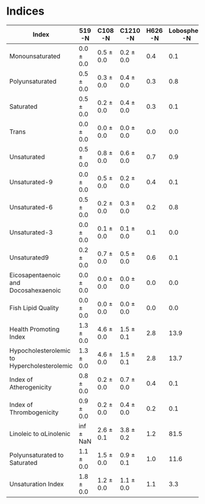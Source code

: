 # Indices 

| Index                                       | 519 -N    | C108 -N   | C1210 -N  | H626 -N | Lobosphera -N |
| ------------------------------------------- | --------- | --------- | --------- | ------- | ------------- |
| Monounsaturated                             | 0.0 ± 0.0 | 0.5 ± 0.0 | 0.2 ± 0.0 | 0.4     | 0.1           |
| Polyunsaturated                             | 0.5 ± 0.0 | 0.3 ± 0.0 | 0.4 ± 0.0 | 0.3     | 0.8           |
| Saturated                                   | 0.5 ± 0.0 | 0.2 ± 0.0 | 0.4 ± 0.0 | 0.3     | 0.1           |
| Trans                                       | 0.0 ± 0.0 | 0.0 ± 0.0 | 0.0 ± 0.0 | 0.0     | 0.0           |
| Unsaturated                                 | 0.5 ± 0.0 | 0.8 ± 0.0 | 0.6 ± 0.0 | 0.7     | 0.9           |
| Unsaturated-9                               | 0.0 ± 0.0 | 0.5 ± 0.0 | 0.2 ± 0.0 | 0.4     | 0.1           |
| Unsaturated-6                               | 0.5 ± 0.0 | 0.2 ± 0.0 | 0.3 ± 0.0 | 0.2     | 0.8           |
| Unsaturated-3                               | 0.0 ± 0.0 | 0.1 ± 0.0 | 0.1 ± 0.0 | 0.1     | 0.0           |
| Unsaturated9                                | 0.2 ± 0.0 | 0.7 ± 0.0 | 0.5 ± 0.0 | 0.6     | 0.1           |
| Eicosapentaenoic and Docosahexaenoic        | 0.0 ± 0.0 | 0.0 ± 0.0 | 0.0 ± 0.0 | 0.0     | 0.0           |
| Fish Lipid Quality                          | 0.0 ± 0.0 | 0.0 ± 0.0 | 0.0 ± 0.0 | 0.0     | 0.0           |
| Health Promoting Index                      | 1.3 ± 0.0 | 4.6 ± 0.0 | 1.5 ± 0.1 | 2.8     | 13.9          |
| Hypocholesterolemic to Hypercholesterolemic | 1.3 ± 0.0 | 4.6 ± 0.0 | 1.5 ± 0.1 | 2.8     | 13.7          |
| Index of Atherogenicity                     | 0.8 ± 0.0 | 0.2 ± 0.0 | 0.7 ± 0.0 | 0.4     | 0.1           |
| Index of Thrombogenicity                    | 0.9 ± 0.0 | 0.2 ± 0.0 | 0.4 ± 0.0 | 0.2     | 0.1           |
| Linoleic to αLinolenic                      | inf ± NaN | 2.6 ± 0.1 | 3.8 ± 0.2 | 1.2     | 81.5          |
| Polyunsaturated to Saturated                | 1.1 ± 0.0 | 1.5 ± 0.0 | 0.9 ± 0.1 | 1.0     | 11.6          |
| Unsaturation Index                          | 1.8 ± 0.0 | 1.2 ± 0.0 | 1.1 ± 0.0 | 1.1     | 3.3           |
